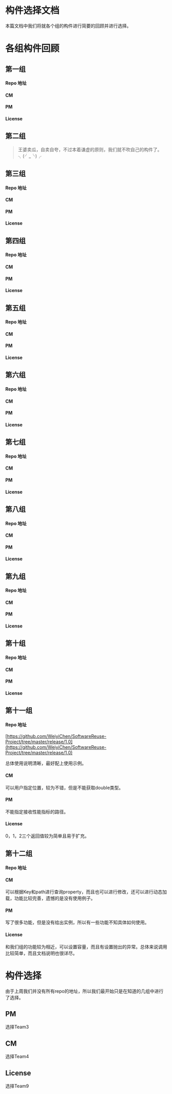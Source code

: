 # 构件选择文档

本篇文档中我们将就各个组的构件进行简要的回顾并进行选择。

# 各组构件回顾

## 第一组

#### Repo 地址

#### CM

#### PM

#### License

## 第二组

> 王婆卖瓜，自卖自夸，不过本着谦虚的原则，我们就不吹自己的构件了。╮(╯_╰)╭

## 第三组

#### Repo 地址

#### CM

#### PM

#### License

## 第四组

#### Repo 地址

#### CM

#### PM

#### License

## 第五组

#### Repo 地址

#### CM

#### PM

#### License

## 第六组

#### Repo 地址

#### CM

#### PM

#### License

## 第七组

#### Repo 地址

#### CM

#### PM

#### License

## 第八组

#### Repo 地址

#### CM

#### PM

#### License

## 第九组

#### Repo 地址

#### CM

#### PM

#### License

## 第十组

#### Repo 地址

#### CM

#### PM

#### License

## 第十一组

#### Repo 地址

[https://github.com/WeiyiChen/SoftwareReuse-Project/tree/master/release/1.0](https://github.com/WeiyiChen/SoftwareReuse-Project/tree/master/release/1.0)

总体使用说明清晰，最好配上使用示例。

#### CM

可以用户指定位置，较为不错，但是不能获取double类型。

#### PM

不能指定接收性能指标的路径。

#### License

0，1，2三个返回值较为简单且易于扩充。

## 第十二组
 
#### Repo 地址

#### CM

可以根据Key和path进行查询property，而且也可以进行修改，还可以进行动态加载，功能比较完善，遗憾的是没有使用例子。

#### PM

写了很多功能，但是没有给出实例，所以有一些功能不知具体如何使用。

#### License

和我们组的功能较为相近，可以设置容量，而且有设置抛出的异常。总体来说调用比较简单，而且文档说明也很详尽。

# 构件选择

由于上周我们并没有所有repo的地址，所以我们最开始只是在知道的几组中进行了选择。

## PM 

选择Team3

## CM

选择Team4

## License

选择Team9